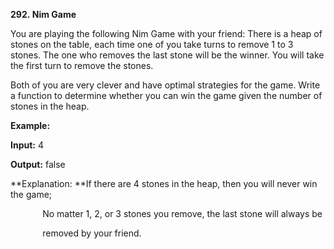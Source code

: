 **292. Nim Game**

You are playing the following Nim Game with your friend: There is a heap of stones on the table, each time one of you take turns to remove 1 to 3 stones. The one who removes the last stone will be the winner. You will take the first turn to remove the stones.

Both of you are very clever and have optimal strategies for the game. Write a function to determine whether you can win the game given the number of stones in the heap.

**Example:**

**Input:** 4

**Output:** false 

**Explanation: **If there are 4 stones in the heap, then you will never win the game;

             No matter 1, 2, or 3 stones you remove, the last stone will always be 

             removed by your friend.
